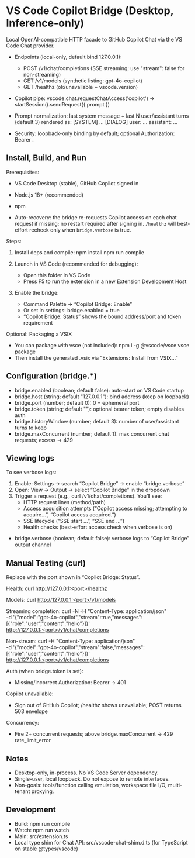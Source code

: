 # VS Code Copilot Bridge (Desktop, Inference-only)

Local OpenAI-compatible HTTP facade to GitHub Copilot Chat via the VS Code Chat provider.

- Endpoints (local-only, default bind 127.0.0.1):
  - POST /v1/chat/completions (SSE streaming; use "stream": false for non-streaming)
  - GET /v1/models (synthetic listing: gpt-4o-copilot)
  - GET /healthz (ok/unavailable + vscode.version)

- Copilot pipe: vscode.chat.requestChatAccess('copilot') → startSession().sendRequest({ prompt })

- Prompt normalization: last system message + last N user/assistant turns (default 3) rendered as:
  [SYSTEM]
  …
  [DIALOG]
  user: …
  assistant: …

- Security: loopback-only binding by default; optional Authorization: Bearer <token>.

## Install, Build, and Run

Prerequisites:
- VS Code Desktop (stable), GitHub Copilot signed in
- Node.js 18+ (recommended)
- npm

- Auto-recovery: the bridge re-requests Copilot access on each chat request if missing; no restart required after signing in. `/healthz` will best-effort recheck only when `bridge.verbose` is true.




Steps:
1) Install deps and compile:
   npm install
   npm run compile

2) Launch in VS Code (recommended for debugging):
   - Open this folder in VS Code
   - Press F5 to run the extension in a new Extension Development Host

3) Enable the bridge:
   - Command Palette → “Copilot Bridge: Enable”
   - Or set in settings: bridge.enabled = true
   - “Copilot Bridge: Status” shows the bound address/port and token requirement

Optional: Packaging a VSIX
- You can package with vsce (not included):
  npm i -g @vscode/vsce
  vsce package
- Then install the generated .vsix via “Extensions: Install from VSIX…”

## Configuration (bridge.*)

- bridge.enabled (boolean; default false): auto-start on VS Code startup
- bridge.host (string; default "127.0.0.1"): bind address (keep on loopback)
- bridge.port (number; default 0): 0 = ephemeral port
- bridge.token (string; default ""): optional bearer token; empty disables auth
- bridge.historyWindow (number; default 3): number of user/assistant turns to keep
- bridge.maxConcurrent (number; default 1): max concurrent chat requests; excess → 429
## Viewing logs

To see verbose logs:
1) Enable: Settings → search “Copilot Bridge” → enable “bridge.verbose”
2) Open: View → Output → select “Copilot Bridge” in the dropdown
3) Trigger a request (e.g., curl /v1/chat/completions). You’ll see:
   - HTTP request lines (method/path)
   - Access acquisition attempts (“Copilot access missing; attempting to acquire…”, “Copilot access acquired.”)
   - SSE lifecycle (“SSE start …”, “SSE end …”)
   - Health checks (best-effort access check when verbose is on)
- bridge.verbose (boolean; default false): verbose logs to “Copilot Bridge” output channel

## Manual Testing (curl)

Replace <port> with the port shown in “Copilot Bridge: Status”.

Health:
curl http://127.0.0.1:<port>/healthz

Models:
curl http://127.0.0.1:<port>/v1/models

Streaming completion:
curl -N -H "Content-Type: application/json" \
  -d '{"model":"gpt-4o-copilot","stream":true,"messages":[{"role":"user","content":"hello"}]}' \
  http://127.0.0.1:<port>/v1/chat/completions

Non-stream:
curl -H "Content-Type: application/json" \
  -d '{"model":"gpt-4o-copilot","stream":false,"messages":[{"role":"user","content":"hello"}]}' \
  http://127.0.0.1:<port>/v1/chat/completions

Auth (when bridge.token is set):
- Missing/incorrect Authorization: Bearer <token> → 401

Copilot unavailable:
- Sign out of GitHub Copilot; /healthz shows unavailable; POST returns 503 envelope

Concurrency:
- Fire 2+ concurrent requests; above bridge.maxConcurrent → 429 rate_limit_error

## Notes

- Desktop-only, in-process. No VS Code Server dependency.
- Single-user, local loopback. Do not expose to remote interfaces.
- Non-goals: tools/function calling emulation, workspace file I/O, multi-tenant proxying.

## Development

- Build: npm run compile
- Watch: npm run watch
- Main: src/extension.ts
- Local type shim for Chat API: src/vscode-chat-shim.d.ts (for TypeScript on stable @types/vscode)

